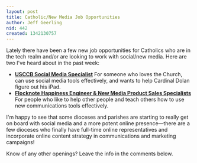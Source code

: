 ```yaml
---
layout: post
title: Catholic/New Media Job Opportunities
author: Jeff Geerling
nid: 442
created: 1342130757
---
```

Lately there have been a few new job opportunities for Catholics who are in the tech realm and/or are looking to work with social/new media. Here are two I've heard about in the past week:

<ul>
	<li><strong><a href="http://brandonvogt.com/love-social-media-the-usscb-has-a-job-opening-for-you/">USCCB Social Media Specialist</a></strong>
For someone who loves the Church, can use social media tools effectively, and wants to help Cardinal Dolan figure out his iPad.</li>
	<li><strong><a href="http://www.flocknote.com/jobs">Flocknote Happiness Engineer &amp; New Media Product Sales Specialists</a></strong>
For people who like to help other people and teach others how to use new communications tools effectively.&nbsp;</li>
</ul>

I'm happy to see that some dioceses and parishes are starting to really get on board with social media and a more potent online presence—there are a few dioceses who finally have full-time online representatives and incorporate online content strategy in communications and marketing campaigns!

Know of any other openings? Leave the info in the comments below.
